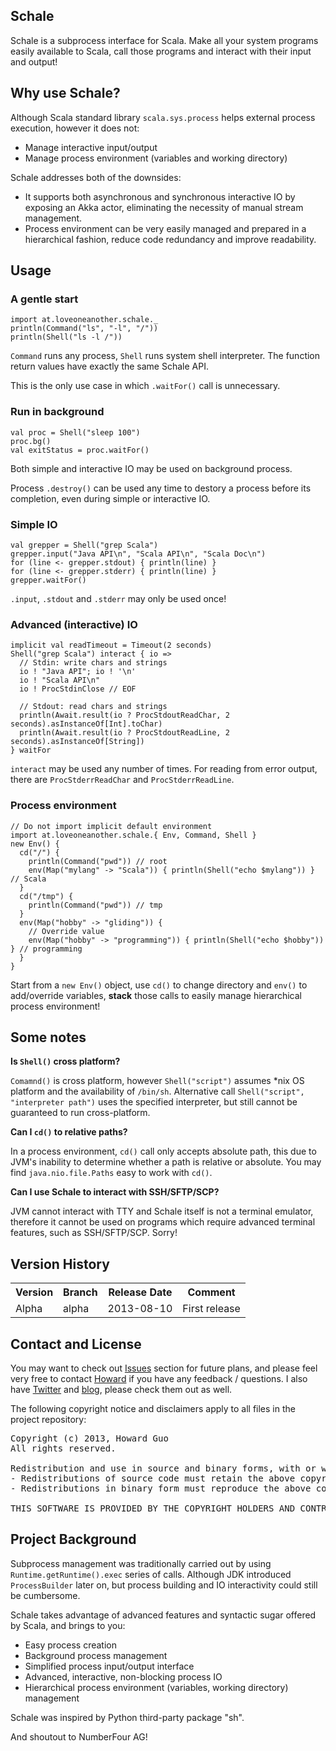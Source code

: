 Schale
------

Schale is a subprocess interface for Scala. Make all your system programs easily available to Scala, call those programs and interact with their input and output!

## Why use Schale?

Although Scala standard library `scala.sys.process` helps external process execution, however it does not:

- Manage interactive input/output
- Manage process environment (variables and working directory)

Schale addresses both of the downsides:

- It supports both asynchronous and synchronous interactive IO by exposing an Akka actor, eliminating the necessity of manual stream management.
- Process environment can be very easily managed and prepared in a hierarchical fashion, reduce code redundancy and improve readability.

## Usage

### A gentle start

    import at.loveoneanother.schale._
    println(Command("ls", "-l", "/"))
    println(Shell("ls -l /"))

`Command` runs any process, `Shell` runs system shell interpreter. The function return values have exactly the same Schale API.

This is the only use case in which `.waitFor()` call is unnecessary.

### Run in background

    val proc = Shell("sleep 100")
    proc.bg()
    val exitStatus = proc.waitFor()

Both simple and interactive IO may be used on background process.

Process `.destroy()` can be used any time to destory a process before its completion, even during simple or interactive IO.

### Simple IO

    val grepper = Shell("grep Scala")
    grepper.input("Java API\n", "Scala API\n", "Scala Doc\n")
    for (line <- grepper.stdout) { println(line) }
    for (line <- grepper.stderr) { println(line) }
    grepper.waitFor()

`.input`, `.stdout` and `.stderr` may only be used once!

### Advanced (interactive) IO

    implicit val readTimeout = Timeout(2 seconds)
    Shell("grep Scala") interact { io =>
      // Stdin: write chars and strings
      io ! "Java API"; io ! '\n'
      io ! "Scala API\n"
      io ! ProcStdinClose // EOF

      // Stdout: read chars and strings
      println(Await.result(io ? ProcStdoutReadChar, 2 seconds).asInstanceOf[Int].toChar)
      println(Await.result(io ? ProcStdoutReadLine, 2 seconds).asInstanceOf[String])
    } waitFor

`interact` may be used any number of times. For reading from error output, there are `ProcStderrReadChar` and `ProcStderrReadLine`.

### Process environment

    // Do not import implicit default environment
    import at.loveoneanother.schale.{ Env, Command, Shell }
    new Env() {
      cd("/") {
        println(Command("pwd")) // root
        env(Map("mylang" -> "Scala")) { println(Shell("echo $mylang")) } // Scala
      }
      cd("/tmp") {
        println(Command("pwd")) // tmp
      }
      env(Map("hobby" -> "gliding")) {
        // Override value
        env(Map("hobby" -> "programming")) { println(Shell("echo $hobby")) } // programming
      }
    }

Start from a `new Env()` object, use `cd()` to change directory and `env()` to add/override variables, __stack__ those calls to easily manage hierarchical process environment!

## Some notes

__Is `Shell()` cross platform?__

`Comamnd()` is cross platform, however `Shell("script")` assumes \*nix OS platform and the availability of `/bin/sh`. Alternative call `Shell("script", "interpreter path")` uses the specified interpreter, but still cannot be guaranteed to run cross-platform.

__Can I `cd()` to relative paths?__

In a process environment, `cd()` call only accepts absolute path, this due to JVM's inability to determine whether a path is relative or absolute. You may find `java.nio.file.Paths` easy to work with `cd()`.

__Can I use Schale to interact with SSH/SFTP/SCP?__

JVM cannot interact with TTY and Schale itself is not a terminal emulator, therefore it cannot be used on programs which require advanced terminal features, such as SSH/SFTP/SCP. Sorry!

## Version History

<table>
<tr>
  <th>Version</th>
  <th>Branch</th>
  <th>Release Date</th>
  <th>Comment</th>
</tr>
<tr>
  <td>Alpha</td>
  <td>alpha</td>
  <td>2013-08-10</td>
  <td>First release</td>
</tr>
</table>

## Contact and License

You may want to check out [Issues] section for future plans, and please feel very free to contact [Howard] if you have any feedback / questions. I also have [Twitter] and [blog], please check them out as well.

The following copyright notice and disclaimers apply to all files in the project repository:
<pre>
Copyright (c) 2013, Howard Guo
All rights reserved.

Redistribution and use in source and binary forms, with or without modification, are permitted provided that the following conditions are met:
- Redistributions of source code must retain the above copyright notice, this list of conditions and the following disclaimer.
- Redistributions in binary form must reproduce the above copyright notice, this list of conditions and the following disclaimer in the documentation and/or other materials provided with the distribution.

THIS SOFTWARE IS PROVIDED BY THE COPYRIGHT HOLDERS AND CONTRIBUTORS "AS IS" AND ANY EXPRESS OR IMPLIED WARRANTIES, INCLUDING, BUT NOT LIMITED TO, THE IMPLIED WARRANTIES OF MERCHANTABILITY AND FITNESS FOR A PARTICULAR PURPOSE ARE DISCLAIMED. IN NO EVENT SHALL THE COPYRIGHT HOLDER OR CONTRIBUTORS BE LIABLE FOR ANY DIRECT, INDIRECT, INCIDENTAL, SPECIAL, EXEMPLARY, OR CONSEQUENTIAL DAMAGES (INCLUDING, BUT NOT LIMITED TO, PROCUREMENT OF SUBSTITUTE GOODS OR SERVICES; LOSS OF USE, DATA, OR PROFITS; OR BUSINESS INTERRUPTION) HOWEVER CAUSED AND ON ANY THEORY OF LIABILITY, WHETHER IN CONTRACT, STRICT LIABILITY, OR TORT (INCLUDING NEGLIGENCE OR OTHERWISE) ARISING IN ANY WAY OUT OF THE USE OF THIS SOFTWARE, EVEN IF ADVISED OF THE POSSIBILITY OF SUCH DAMAGE.
</pre>

## Project Background

Subprocess management was traditionally carried out by using `Runtime.getRuntime().exec` series of calls. Although JDK introduced `ProcessBuilder` later on, but process building and IO interactivity could still be cumbersome.

Schale takes advantage of advanced features and syntactic sugar offered by Scala, and brings to you:

- Easy process creation
- Background process management
- Simplified process input/output interface
- Advanced, interactive, non-blocking process IO
- Hierarchical process environment (variables, working directory) management

Schale was inspired by Python third-party package "sh".

And shoutout to NumberFour AG!

[Howard]: mailto:guohouzuo@gmail.com
[Twitter]: https://twitter.com/hzguo
[blog]: http://allstarnix.blogspot.com.au
[Issues]: https://github.com/HouzuoGuo/schale/issues

